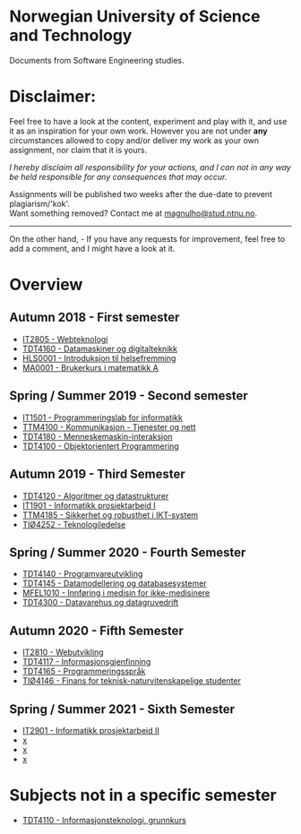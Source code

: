 # Norwegian University of Science and Technology

Documents from Software Engineering studies.

# Disclaimer:

Feel free to have a look at the content, experiment and play with it, and use it as an inspiration for your own work. However you are not under **any** circumstances allowed to copy and/or deliver my work as your own assignment, nor claim that it is yours.

_I hereby disclaim all responsibility for your actions, and I can not in any way be held responsible for any consequences that may occur._

Assignments will be published two weeks after the due-date to prevent plagiarism/'kok'.  
Want something removed? Contact me at <magnulho@stud.ntnu.no>.

<hr>

On the other hand, - If you have any requests for improvement, feel free to add a comment, and I might have a look at it.

# Overview

## Autumn 2018 - First semester

- [IT2805 - Webteknologi](https://github.com/Lekesoldat/NTNU/tree/master/IT2805%20-%20Webteknologi)
- [TDT4160 - Datamaskiner og digitalteknikk](https://github.com/Lekesoldat/NTNU/tree/master/TDT4160%20-%20Datamaskiner%20og%20digitalteknikk/)
- [HLS0001 - Introduksjon til helsefremming](https://github.com/Lekesoldat/NTNU/tree/master/HLS0001%20-%20Introduksjon%20til%20helsefremming)
- [MA0001 - Brukerkurs i matematikk A](https://wiki.math.ntnu.no/ma0001)

## Spring / Summer 2019 - Second semester

- [IT1501 - Programmeringslab for informatikk](https://github.com/Lekesoldat/NTNU/tree/master/IT1501%20-%20Programmeringslab%20for%20informatikk)
- [TTM4100 - Kommunikasjon - Tjenester og nett](https://github.com/Lekesoldat/NTNU/tree/master/TTM4100%20-%20Kommunikasjon%20-%20Tjenester%20og%20nett)
- [TDT4180 - Menneskemaskin-interaksjon](https://github.com/Lekesoldat/NTNU/tree/master/TDT4180%20-%20Menneskemaskin-interaksjon)
- [TDT4100 - Objektorientert Programmering](https://github.com/Lekesoldat/NTNU/tree/master/TDT4100%20-%20Objektorientert%20Programmering)

## Autumn 2019 - Third Semester

- [TDT4120 - Algoritmer og datastrukturer](https://github.com/Lekesoldat/NTNU/tree/master/TDT4120%20-%20Algoritmer%20og%20Datastrukturer/)
- [IT1901 - Informatikk prosjektarbeid I](https://github.com/Lekesoldat/backup)
- [TTM4185 - Sikkerhet og robusthet i IKT-system](https://github.com/Lekesoldat/NTNU/tree/master/TTM4185%20-%20Sikkerhet%20og%20robusthet%20i%20IKT-system)
- [TIØ4252 - Teknologiledelse](#)

## Spring / Summer 2020 - Fourth Semester

- [TDT4140 - Programvareutvikling](#)
- [TDT4145 - Datamodellering og databasesystemer](https://github.com/Lekesoldat/NTNU/tree/master/TDT4145%20-%20Datamodellering%20og%20databasesystemer)
- [MFEL1010 - Innføring i medisin for ikke-medisinere](#)
- [TDT4300 - Datavarehus og datagruvedrift](https://github.com/Lekesoldat/NTNU/tree/master/TDT4300%20-%20Datavarehus%20og%20datagruvedrift)

## Autumn 2020 - Fifth Semester

- [IT2810 - Webutvikling]()
- [TDT4117 - Informasjonsgjenfinning]()
- [TDT4165 - Programmeringsspråk]()
- [TIØ4146 - Finans for teknisk-naturvitenskapelige studenter]()

## Spring / Summer 2021 - Sixth Semester

- [IT2901 - Informatikk prosjektarbeid II]()
- [x]()
- [x]()
- [x]()

# Subjects not in a specific semester

- [TDT4110 - Informasjonsteknologi, grunnkurs](https://github.com/Lekesoldat/NTNU/tree/master/TDT4110%20-%20Informasjonsteknologi%2C%20grunnkurs)
